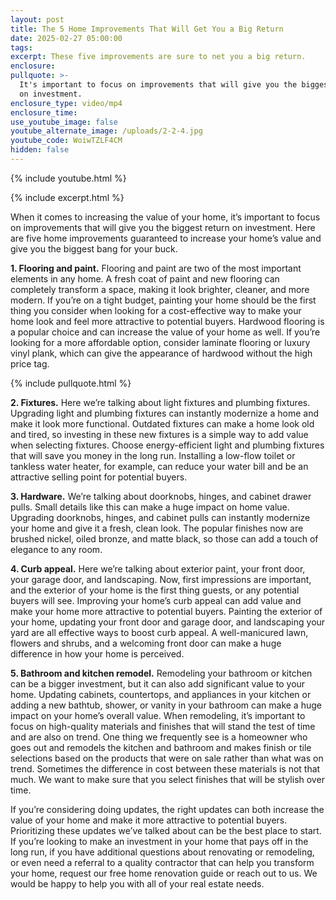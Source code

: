 ```yaml
---
layout: post
title: The 5 Home Improvements That Will Get You a Big Return
date: 2025-02-27 05:00:00
tags:
excerpt: These five improvements are sure to net you a big return.
enclosure:
pullquote: >-
  It's important to focus on improvements that will give you the biggest return
  on investment.
enclosure_type: video/mp4
enclosure_time:
use_youtube_image: false
youtube_alternate_image: /uploads/2-2-4.jpg
youtube_code: WoiwTZLF4CM
hidden: false
---
```

{% include youtube.html %}

{% include excerpt.html %}

When it comes to increasing the value of your home, it’s important to focus on improvements that will give you the biggest return on investment. Here are five home improvements guaranteed to increase your home’s value and give you the biggest bang for your buck.&nbsp;

**1\. Flooring and paint.** Flooring and paint are two of the most important elements in any home. A fresh coat of paint and new flooring can completely transform a space, making it look brighter, cleaner, and more modern. If you’re on a tight budget, painting your home should be the first thing you consider when looking for a cost-effective way to make your home look and feel more attractive to potential buyers. Hardwood flooring is a popular choice and can increase the value of your home as well. If you’re looking for a more affordable option, consider laminate flooring or luxury vinyl plank, which can give the appearance of hardwood without the high price tag.

{% include pullquote.html %}

**2\. Fixtures.** Here we’re talking about light fixtures and plumbing fixtures. Upgrading light and plumbing fixtures can instantly modernize a home and make it look more functional. Outdated fixtures can make a home look old and tired, so investing in these new fixtures is a simple way to add value when selecting fixtures. Choose energy-efficient light and plumbing fixtures that will save you money in the long run. Installing a low-flow toilet or tankless water heater, for example, can reduce your water bill and be an attractive selling point for potential buyers.

**3\. Hardware.** We’re talking about doorknobs, hinges, and cabinet drawer pulls. Small details like this can make a huge impact on home value. Upgrading doorknobs, hinges, and cabinet pulls can instantly modernize your home and give it a fresh, clean look. The popular finishes now are brushed nickel, oiled bronze, and matte black, so those can add a touch of elegance to any room.

**4\. Curb appeal.** Here we’re talking about exterior paint, your front door, your garage door, and landscaping. Now, first impressions are important, and the exterior of your home is the first thing guests, or any potential buyers will see. Improving your home’s curb appeal can add value and make your home more attractive to potential buyers. Painting the exterior of your home, updating your front door and garage door, and landscaping your yard are all effective ways to boost curb appeal. A well-manicured lawn, flowers and shrubs, and a welcoming front door can make a huge difference in how your home is perceived.

**5\. Bathroom and kitchen remodel.** Remodeling your bathroom or kitchen can be a bigger investment, but it can also add significant value to your home. Updating cabinets, countertops, and appliances in your kitchen or adding a new bathtub, shower, or vanity in your bathroom can make a huge impact on your home’s overall value. When remodeling, it’s important to focus on high-quality materials and finishes that will stand the test of time and are also on trend. One thing we frequently see is a homeowner who goes out and remodels the kitchen and bathroom and makes finish or tile selections based on the products that were on sale rather than what was on trend. Sometimes the difference in cost between these materials is not that much. We want to make sure that you select finishes that will be stylish over time.

If you’re considering doing updates, the right updates can both increase the value of your home and make it more attractive to potential buyers. Prioritizing these updates we’ve talked about can be the best place to start. If you’re looking to make an investment in your home that pays off in the long run, if you have additional questions about renovating or remodeling, or even need a referral to a quality contractor that can help you transform your home, request our free home renovation guide or reach out to us. We would be happy to help you with all of your real estate needs.